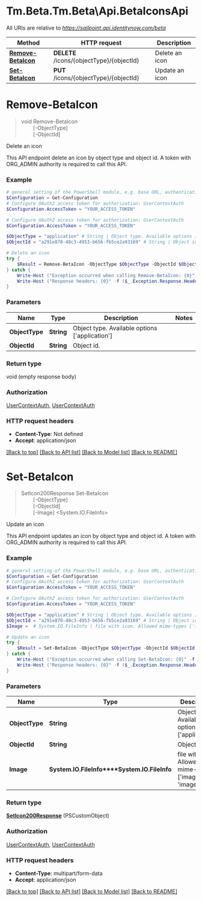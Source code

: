 # Tm.Beta.Tm.Beta\Api.BetaIconsApi

All URIs are relative to *https://sailpoint.api.identitynow.com/beta*

Method | HTTP request | Description
------------- | ------------- | -------------
[**Remove-BetaIcon**](BetaIconsApi.md#Remove-BetaIcon) | **DELETE** /icons/{objectType}/{objectId} | Delete an icon
[**Set-BetaIcon**](BetaIconsApi.md#Set-BetaIcon) | **PUT** /icons/{objectType}/{objectId} | Update an icon


<a id="Remove-BetaIcon"></a>
# **Remove-BetaIcon**
> void Remove-BetaIcon<br>
> &nbsp;&nbsp;&nbsp;&nbsp;&nbsp;&nbsp;&nbsp;&nbsp;[-ObjectType] <String><br>
> &nbsp;&nbsp;&nbsp;&nbsp;&nbsp;&nbsp;&nbsp;&nbsp;[-ObjectId] <String><br>

Delete an icon

This API endpoint delete an icon by object type and object id. A token with ORG_ADMIN authority is required to call this API.

### Example
```powershell
# general setting of the PowerShell module, e.g. base URL, authentication, etc
$Configuration = Get-Configuration
# Configure OAuth2 access token for authorization: UserContextAuth
$Configuration.AccessToken = "YOUR_ACCESS_TOKEN"

# Configure OAuth2 access token for authorization: UserContextAuth
$Configuration.AccessToken = "YOUR_ACCESS_TOKEN"

$ObjectType = "application" # String | Object type. Available options ['application']
$ObjectId = "a291e870-48c3-4953-b656-fb5ce2a93169" # String | Object id.

# Delete an icon
try {
    $Result = Remove-BetaIcon -ObjectType $ObjectType -ObjectId $ObjectId
} catch {
    Write-Host ("Exception occurred when calling Remove-BetaIcon: {0}" -f ($_.ErrorDetails | ConvertFrom-Json))
    Write-Host ("Response headers: {0}" -f ($_.Exception.Response.Headers | ConvertTo-Json))
}
```

### Parameters

Name | Type | Description  | Notes
------------- | ------------- | ------------- | -------------
 **ObjectType** | **String**| Object type. Available options [&#39;application&#39;] | 
 **ObjectId** | **String**| Object id. | 

### Return type

void (empty response body)

### Authorization

[UserContextAuth](../README.md#UserContextAuth), [UserContextAuth](../README.md#UserContextAuth)

### HTTP request headers

 - **Content-Type**: Not defined
 - **Accept**: application/json

[[Back to top]](#) [[Back to API list]](../README.md#documentation-for-api-endpoints) [[Back to Model list]](../README.md#documentation-for-models) [[Back to README]](../README.md)

<a id="Set-BetaIcon"></a>
# **Set-BetaIcon**
> SetIcon200Response Set-BetaIcon<br>
> &nbsp;&nbsp;&nbsp;&nbsp;&nbsp;&nbsp;&nbsp;&nbsp;[-ObjectType] <String><br>
> &nbsp;&nbsp;&nbsp;&nbsp;&nbsp;&nbsp;&nbsp;&nbsp;[-ObjectId] <String><br>
> &nbsp;&nbsp;&nbsp;&nbsp;&nbsp;&nbsp;&nbsp;&nbsp;[-Image] <System.IO.FileInfo><br>

Update an icon

This API endpoint updates an icon by object type and object id. A token with ORG_ADMIN authority is required to call this API.

### Example
```powershell
# general setting of the PowerShell module, e.g. base URL, authentication, etc
$Configuration = Get-Configuration
# Configure OAuth2 access token for authorization: UserContextAuth
$Configuration.AccessToken = "YOUR_ACCESS_TOKEN"

# Configure OAuth2 access token for authorization: UserContextAuth
$Configuration.AccessToken = "YOUR_ACCESS_TOKEN"

$ObjectType = "application" # String | Object type. Available options ['application']
$ObjectId = "a291e870-48c3-4953-b656-fb5ce2a93169" # String | Object id.
$Image =  # System.IO.FileInfo | file with icon. Allowed mime-types ['image/png', 'image/jpeg']

# Update an icon
try {
    $Result = Set-BetaIcon -ObjectType $ObjectType -ObjectId $ObjectId -Image $Image
} catch {
    Write-Host ("Exception occurred when calling Set-BetaIcon: {0}" -f ($_.ErrorDetails | ConvertFrom-Json))
    Write-Host ("Response headers: {0}" -f ($_.Exception.Response.Headers | ConvertTo-Json))
}
```

### Parameters

Name | Type | Description  | Notes
------------- | ------------- | ------------- | -------------
 **ObjectType** | **String**| Object type. Available options [&#39;application&#39;] | 
 **ObjectId** | **String**| Object id. | 
 **Image** | **System.IO.FileInfo****System.IO.FileInfo**| file with icon. Allowed mime-types [&#39;image/png&#39;, &#39;image/jpeg&#39;] | 

### Return type

[**SetIcon200Response**](SetIcon200Response.md) (PSCustomObject)

### Authorization

[UserContextAuth](../README.md#UserContextAuth), [UserContextAuth](../README.md#UserContextAuth)

### HTTP request headers

 - **Content-Type**: multipart/form-data
 - **Accept**: application/json

[[Back to top]](#) [[Back to API list]](../README.md#documentation-for-api-endpoints) [[Back to Model list]](../README.md#documentation-for-models) [[Back to README]](../README.md)

